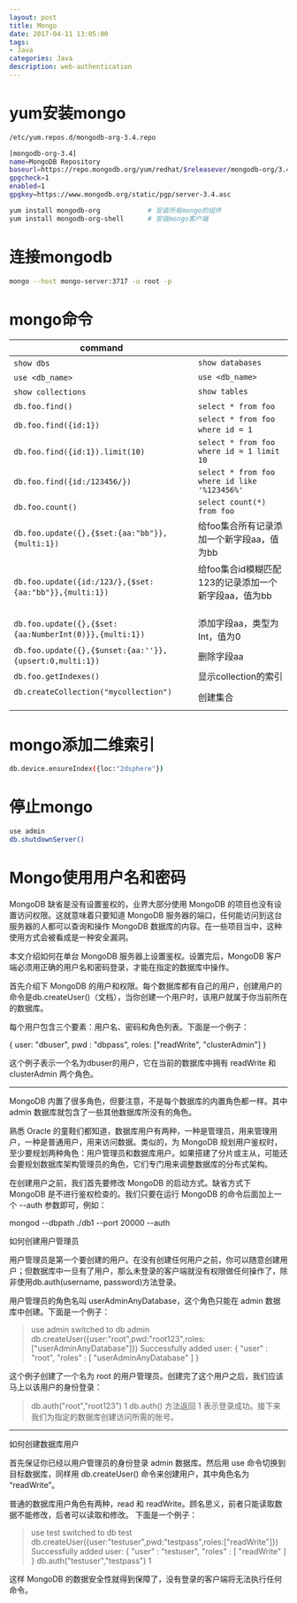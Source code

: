 ```yaml
---
layout: post
title: Mongo
date: 2017-04-11 13:05:00
tags:
- Java
categories: Java
description: web-authentication
---
```



# yum安装mongo
```bash
/etc/yum.repos.d/mongodb-org-3.4.repo
```

```bash
[mongodb-org-3.4]
name=MongoDB Repository
baseurl=https://repo.mongodb.org/yum/redhat/$releasever/mongodb-org/3.4/x86_64/
gpgcheck=1
enabled=1
gpgkey=https://www.mongodb.org/static/pgp/server-3.4.asc
```

```bash
yum install mongodb-org            # 安装所有mongo的组件
yum install mongodb-org-shell      # 安装mongo客户端
```

# 连接mongodb
```bash
mongo --host mongo-server:3717 -u root -p
```


# mongo命令
|                command                                      |                                                       |
| ----------------------------------------------------------- | ----------------------------------------------------- |
| `show dbs`                                                  | `show databases`                                      |
| `use <db_name>`                                             | `use <db_name>`                                       |
| `show collections`                                          | `show tables`                                         |
| `db.foo.find()`                                             | `select * from foo`                                   |
| `db.foo.find({id:1})`                                       | `select * from foo where id = 1`                      |
| `db.foo.find({id:1}).limit(10)`                             | `select * from foo where id = 1 limit 10`             |
| `db.foo.find({id:/123456/})`                                | `select * from foo where id like '%123456%'`          |
| `db.foo.count()`                                            | `select count(*) from foo`                            |
| `db.foo.update({},{$set:{aa:"bb"}},{multi:1})`              | 给foo集合所有记录添加一个新字段aa，值为bb                   |
| `db.foo.update({id:/123/},{$set:{aa:"bb"}},{multi:1})`      | 给foo集合id模糊匹配123的记录添加一个新字段aa，值为bb         |
| `db.foo.update({},{$set:{aa:NumberInt(0)}},{multi:1})`      | 添加字段aa，类型为Int，值为0                              |
| `db.foo.update({},{$unset:{aa:''}},{upsert:0,multi:1})`     | 删除字段aa                                              |
| `db.foo.getIndexes()`                                       | 显示collection的索引                                    |
| `db.createCollection("mycollection")`                       | 创建集合                                                |



# mongo添加二维索引
```bash
db.device.ensureIndex({loc:"2dsphere"})
```

# 停止mongo
```bash
use admin
db.shutdownServer()
```






# Mongo使用用户名和密码

MongoDB 缺省是没有设置鉴权的，业界大部分使用 MongoDB 的项目也没有设置访问权限。这就意味着只要知道 MongoDB 服务器的端口，任何能访问到这台服务器的人都可以查询和操作 MongoDB 数据库的内容。在一些项目当中，这种使用方式会被看成是一种安全漏洞。

本文介绍如何在单台 MongoDB 服务器上设置鉴权。设置完后，MongoDB 客户端必须用正确的用户名和密码登录，才能在指定的数据库中操作。

首先介绍下 MongoDB 的用户和权限。每个数据库都有自己的用户，创建用户的命令是db.createUser()（文档），当你创建一个用户时，该用户就属于你当前所在的数据库。

每个用户包含三个要素：用户名、密码和角色列表。下面是一个例子：


{
user: "dbuser",
pwd : "dbpass",
roles: ["readWrite", "clusterAdmin"]
}

这个例子表示一个名为dbuser的用户，它在当前的数据库中拥有 readWrite 和 clusterAdmin 两个角色。

--------------------------------------------------------------------------------------------------------------------------


MongoDB 内置了很多角色，但要注意，不是每个数据库的内置角色都一样。其中 admin 数据库就包含了一些其他数据库所没有的角色。

熟悉 Oracle 的童鞋们都知道，数据库用户有两种，一种是管理员，用来管理用户，一种是普通用户，用来访问数据。类似的，为 MongoDB 规划用户鉴权时，至少要规划两种角色：用户管理员和数据库用户。如果搭建了分片或主从，可能还会要规划数据库架构管理员的角色，它们专门用来调整数据库的分布式架构。

在创建用户之前，我们首先要修改 MongoDB 的启动方式。缺省方式下 MongoDB 是不进行鉴权检查的。我们只要在运行 MongoDB 的命令后面加上一个 --auth 参数即可，例如：

mongod --dbpath ./db1 --port 20000 --auth

 

如何创建用户管理员


用户管理员是第一个要创建的用户。在没有创建任何用户之前，你可以随意创建用户；但数据库中一旦有了用户，那么未登录的客户端就没有权限做任何操作了，除非使用db.auth(username, password)方法登录。

用户管理员的角色名叫 userAdminAnyDatabase，这个角色只能在 admin 数据库中创建。下面是一个例子：

> use admin
switched to db admin
> db.createUser({user:"root",pwd:"root123",roles:["userAdminAnyDatabase"]})
Successfully added user: { "user" : "root", "roles" : [ "userAdminAnyDatabase" ] }

这个例子创建了一个名为 root 的用户管理员。创建完了这个用户之后，我们应该马上以该用户的身份登录：

> db.auth("root","root123")
1
db.auth() 方法返回 1 表示登录成功。接下来我们为指定的数据库创建访问所需的账号。

--------------------------------------------------------------------------------------------------------------------------

如何创建数据库用户


首先保证你已经以用户管理员的身份登录 admin 数据库。然后用 use 命令切换到目标数据库，同样用 db.createUser() 命令来创建用户，其中角色名为 “readWrite”。

普通的数据库用户角色有两种，read 和 readWrite。顾名思义，前者只能读取数据不能修改，后者可以读取和修改。
下面是一个例子：

> use test
switched to db test
> db.createUser({user:"testuser",pwd:"testpass",roles:["readWrite"]})
Successfully added user: { "user" : "testuser", "roles" : [ "readWrite" ] }
> db.auth("testuser","testpass")
1

这样 MongoDB 的数据安全性就得到保障了，没有登录的客户端将无法执行任何命令。




